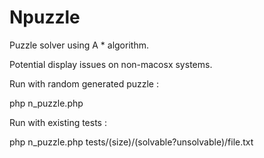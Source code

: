 # Npuzzle
Puzzle solver using A * algorithm.

Potential display issues on non-macosx systems.

Run with random generated puzzle :

php n_puzzle.php 

Run with existing tests :

php n_puzzle.php tests/(size)/(solvable?unsolvable)/file.txt
